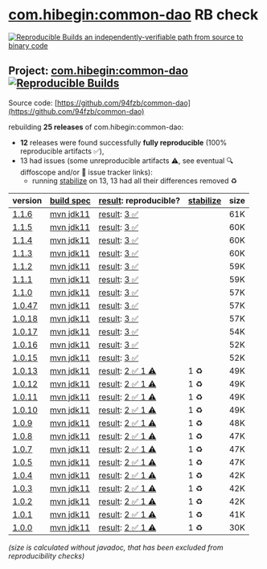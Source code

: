 [com.hibegin:common-dao](https://central.sonatype.com/artifact/com.hibegin/common-dao/versions) RB check
=======

[![Reproducible Builds](https://reproducible-builds.org/images/logos/rb.svg) an independently-verifiable path from source to binary code](https://reproducible-builds.org/)

## Project: [com.hibegin:common-dao](https://central.sonatype.com/artifact/com.hibegin/common-dao/versions) [![Reproducible Builds](https://img.shields.io/endpoint?url=https://raw.githubusercontent.com/jvm-repo-rebuild/reproducible-central/master/content/com/hibegin/common-dao/badge.json)](https://github.com/jvm-repo-rebuild/reproducible-central/blob/master/content/com/hibegin/common-dao/README.md)

Source code: [https://github.com/94fzb/common-dao](https://github.com/94fzb/common-dao)

rebuilding **25 releases** of com.hibegin:common-dao:
- **12** releases were found successfully **fully reproducible** (100% reproducible artifacts :white_check_mark:),
- 13 had issues (some unreproducible artifacts :warning:, see eventual :mag: diffoscope and/or :memo: issue tracker links):
  - running [stabilize](doc/stabilize.md) on 13, 13 had all their differences removed :recycle:

| version | [build spec](/BUILDSPEC.md) | [result](https://reproducible-builds.org/docs/jvm/): reproducible? | [stabilize](https://github.com/google/oss-rebuild/blob/main/cmd/stabilize/README.md) | size |
| -- | --------- | ------ | ------ | -- |
| [1.1.6](https://central.sonatype.com/artifact/com.hibegin/common-dao/1.1.6/pom) | [mvn jdk11](common-dao-1.1.6.buildspec) | [result](common-dao-1.1.6.buildinfo): [3 :white_check_mark: ](common-dao-1.1.6.buildcompare) | | 61K |
| [1.1.5](https://central.sonatype.com/artifact/com.hibegin/common-dao/1.1.5/pom) | [mvn jdk11](common-dao-1.1.5.buildspec) | [result](common-dao-1.1.5.buildinfo): [3 :white_check_mark: ](common-dao-1.1.5.buildcompare) | | 60K |
| [1.1.4](https://central.sonatype.com/artifact/com.hibegin/common-dao/1.1.4/pom) | [mvn jdk11](common-dao-1.1.4.buildspec) | [result](common-dao-1.1.4.buildinfo): [3 :white_check_mark: ](common-dao-1.1.4.buildcompare) | | 60K |
| [1.1.3](https://central.sonatype.com/artifact/com.hibegin/common-dao/1.1.3/pom) | [mvn jdk11](common-dao-1.1.3.buildspec) | [result](common-dao-1.1.3.buildinfo): [3 :white_check_mark: ](common-dao-1.1.3.buildcompare) | | 60K |
| [1.1.2](https://central.sonatype.com/artifact/com.hibegin/common-dao/1.1.2/pom) | [mvn jdk11](common-dao-1.1.2.buildspec) | [result](common-dao-1.1.2.buildinfo): [3 :white_check_mark: ](common-dao-1.1.2.buildcompare) | | 59K |
| [1.1.1](https://central.sonatype.com/artifact/com.hibegin/common-dao/1.1.1/pom) | [mvn jdk11](common-dao-1.1.1.buildspec) | [result](common-dao-1.1.1.buildinfo): [3 :white_check_mark: ](common-dao-1.1.1.buildcompare) | | 59K |
| [1.1.0](https://central.sonatype.com/artifact/com.hibegin/common-dao/1.1.0/pom) | [mvn jdk11](common-dao-1.1.0.buildspec) | [result](common-dao-1.1.0.buildinfo): [3 :white_check_mark: ](common-dao-1.1.0.buildcompare) | | 57K |
| [1.0.47](https://central.sonatype.com/artifact/com.hibegin/common-dao/1.0.47/pom) | [mvn jdk11](common-dao-1.0.47.buildspec) | [result](common-dao-1.0.47.buildinfo): [3 :white_check_mark: ](common-dao-1.0.47.buildcompare) | | 57K |
| [1.0.18](https://central.sonatype.com/artifact/com.hibegin/common-dao/1.0.18/pom) | [mvn jdk11](common-dao-1.0.18.buildspec) | [result](common-dao-1.0.18.buildinfo): [3 :white_check_mark: ](common-dao-1.0.18.buildcompare) | | 57K |
| [1.0.17](https://central.sonatype.com/artifact/com.hibegin/common-dao/1.0.17/pom) | [mvn jdk11](common-dao-1.0.17.buildspec) | [result](common-dao-1.0.17.buildinfo): [3 :white_check_mark: ](common-dao-1.0.17.buildcompare) | | 54K |
| [1.0.16](https://central.sonatype.com/artifact/com.hibegin/common-dao/1.0.16/pom) | [mvn jdk11](common-dao-1.0.16.buildspec) | [result](common-dao-1.0.16.buildinfo): [3 :white_check_mark: ](common-dao-1.0.16.buildcompare) | | 52K |
| [1.0.15](https://central.sonatype.com/artifact/com.hibegin/common-dao/1.0.15/pom) | [mvn jdk11](common-dao-1.0.15.buildspec) | [result](common-dao-1.0.15.buildinfo): [3 :white_check_mark: ](common-dao-1.0.15.buildcompare) | | 52K |
| [1.0.13](https://central.sonatype.com/artifact/com.hibegin/common-dao/1.0.13/pom) | [mvn jdk11](common-dao-1.0.13.buildspec) | [result](common-dao-1.0.13.buildinfo): [2 :white_check_mark:  1 :warning:](common-dao-1.0.13.buildcompare) | 1 :recycle: | 49K |
| [1.0.12](https://central.sonatype.com/artifact/com.hibegin/common-dao/1.0.12/pom) | [mvn jdk11](common-dao-1.0.12.buildspec) | [result](common-dao-1.0.12.buildinfo): [2 :white_check_mark:  1 :warning:](common-dao-1.0.12.buildcompare) | 1 :recycle: | 49K |
| [1.0.11](https://central.sonatype.com/artifact/com.hibegin/common-dao/1.0.11/pom) | [mvn jdk11](common-dao-1.0.11.buildspec) | [result](common-dao-1.0.11.buildinfo): [2 :white_check_mark:  1 :warning:](common-dao-1.0.11.buildcompare) | 1 :recycle: | 49K |
| [1.0.10](https://central.sonatype.com/artifact/com.hibegin/common-dao/1.0.10/pom) | [mvn jdk11](common-dao-1.0.10.buildspec) | [result](common-dao-1.0.10.buildinfo): [2 :white_check_mark:  1 :warning:](common-dao-1.0.10.buildcompare) | 1 :recycle: | 49K |
| [1.0.9](https://central.sonatype.com/artifact/com.hibegin/common-dao/1.0.9/pom) | [mvn jdk11](common-dao-1.0.9.buildspec) | [result](common-dao-1.0.9.buildinfo): [2 :white_check_mark:  1 :warning:](common-dao-1.0.9.buildcompare) | 1 :recycle: | 48K |
| [1.0.8](https://central.sonatype.com/artifact/com.hibegin/common-dao/1.0.8/pom) | [mvn jdk11](common-dao-1.0.8.buildspec) | [result](common-dao-1.0.8.buildinfo): [2 :white_check_mark:  1 :warning:](common-dao-1.0.8.buildcompare) | 1 :recycle: | 47K |
| [1.0.7](https://central.sonatype.com/artifact/com.hibegin/common-dao/1.0.7/pom) | [mvn jdk11](common-dao-1.0.7.buildspec) | [result](common-dao-1.0.7.buildinfo): [2 :white_check_mark:  1 :warning:](common-dao-1.0.7.buildcompare) | 1 :recycle: | 47K |
| [1.0.5](https://central.sonatype.com/artifact/com.hibegin/common-dao/1.0.5/pom) | [mvn jdk11](common-dao-1.0.5.buildspec) | [result](common-dao-1.0.5.buildinfo): [2 :white_check_mark:  1 :warning:](common-dao-1.0.5.buildcompare) | 1 :recycle: | 47K |
| [1.0.4](https://central.sonatype.com/artifact/com.hibegin/common-dao/1.0.4/pom) | [mvn jdk11](common-dao-1.0.4.buildspec) | [result](common-dao-1.0.4.buildinfo): [2 :white_check_mark:  1 :warning:](common-dao-1.0.4.buildcompare) | 1 :recycle: | 42K |
| [1.0.3](https://central.sonatype.com/artifact/com.hibegin/common-dao/1.0.3/pom) | [mvn jdk11](common-dao-1.0.3.buildspec) | [result](common-dao-1.0.3.buildinfo): [2 :white_check_mark:  1 :warning:](common-dao-1.0.3.buildcompare) | 1 :recycle: | 42K |
| [1.0.2](https://central.sonatype.com/artifact/com.hibegin/common-dao/1.0.2/pom) | [mvn jdk11](common-dao-1.0.2.buildspec) | [result](common-dao-1.0.2.buildinfo): [2 :white_check_mark:  1 :warning:](common-dao-1.0.2.buildcompare) | 1 :recycle: | 42K |
| [1.0.1](https://central.sonatype.com/artifact/com.hibegin/common-dao/1.0.1/pom) | [mvn jdk11](common-dao-1.0.1.buildspec) | [result](common-dao-1.0.1.buildinfo): [2 :white_check_mark:  1 :warning:](common-dao-1.0.1.buildcompare) | 1 :recycle: | 41K |
| [1.0.0](https://central.sonatype.com/artifact/com.hibegin/common-dao/1.0.0/pom) | [mvn jdk11](common-dao-1.0.0.buildspec) | [result](common-dao-1.0.0.buildinfo): [2 :white_check_mark:  1 :warning:](common-dao-1.0.0.buildcompare) | 1 :recycle: | 30K |

<i>(size is calculated without javadoc, that has been excluded from reproducibility checks)</i>
